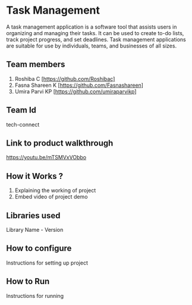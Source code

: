 
# Task Management
A task management application is a software tool that assists users in organizing and managing their tasks. It can be used to create to-do lists, track project progress, and set deadlines. Task management applications are suitable for use by individuals, teams, and businesses of all sizes.
## Team members
1. Roshiba C [https://github.com/Roshibac]
2. Fasna Shareen K [https://github.com/Fasnashareen]
3. Umira Parvi KP [https://github.com/umiraparvikp]
## Team Id
tech-connect
## Link to product walkthrough
https://youtu.be/mTSMVxVObbo
## How it Works ?
1. Explaining the working of project
2. Embed video of project demo
## Libraries used
Library Name - Version
## How to configure
Instructions for setting up project
## How to Run
Instructions for running
